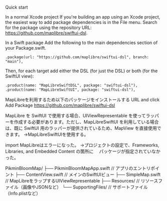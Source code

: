 


Quick start

In a normal Xcode project
If you're building an app using an Xcode project, the easiest way to add package dependencies is in the File menu. Search for the package using the repository URL: https://github.com/maplibre/swiftui-dsl.

In a Swift package
Add the following to the main dependencies section of your Package.swift.

    .package(url: "https://github.com/maplibre/swiftui-dsl", branch: "main"),
Then, for each target add either the DSL (for just the DSL) or both (for the SwiftUI view):

    .product(name: "MapLibreSwiftDSL", package: "swiftui-dsl"),
    .product(name: "MapLibreSwiftUI", package: "swiftui-dsl"),





MapLibreを利用するため以下のパッケージをインストールする
URL and click Add Package
https://github.com/maplibre/swiftui-dsl

MapLibre を SwiftUI で使用する場合、UIViewRepresentable を使ってラッパーを作成する必要があります。ただし、MapLibreSwiftUI を利用している場合は、既に SwiftUI 用のラッパーが提供されているため、MapView を直接使用できます。
→MapLibreSwiftUIを使用する。

import MapLibreはエラーになった。
→プロジェクトの設定で、Frameworks, Libraries, and Embedded Content の箇所に
　パッケージが指定されていなかった。



PikminBloomMap/
├── PikminBloomMapApp.swift   // アプリのエントリポイント
├── ContentView.swift         // メインのSwiftUIビュー
├── SimpleMap.swift           // MapLibreをラップするUIViewRepresentable
├── Resources/                // リソースファイル（画像やJSONなど）
└── SupportingFiles/          // サポートファイル（Info.plistなど）


